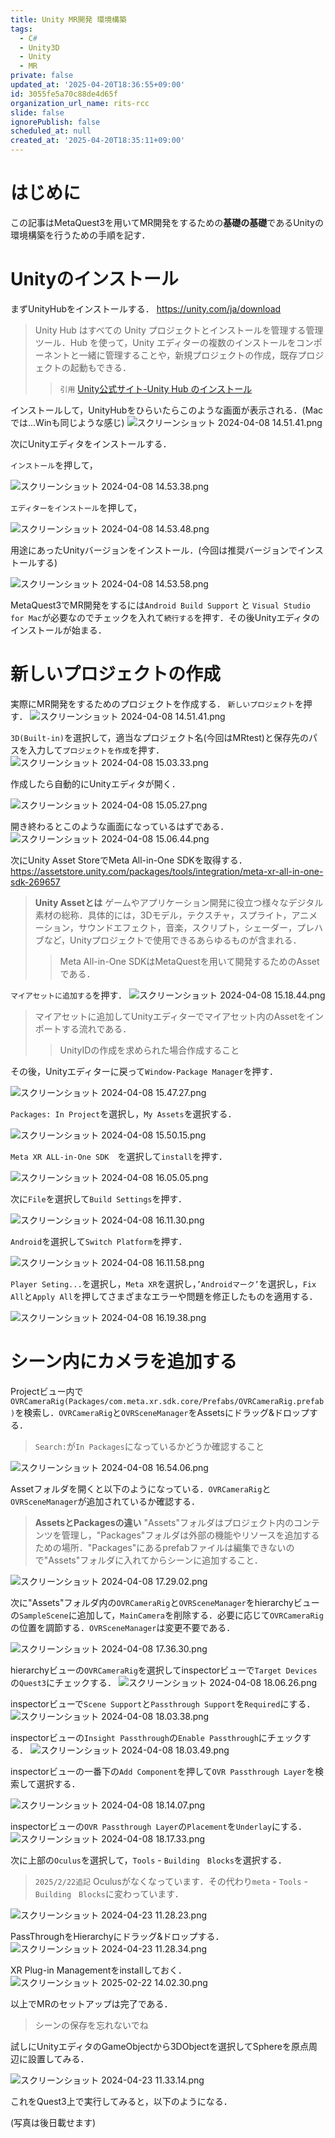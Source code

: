 ```yaml
---
title: Unity MR開発 環境構築
tags:
  - C#
  - Unity3D
  - Unity
  - MR
private: false
updated_at: '2025-04-20T18:36:55+09:00'
id: 3055fe5a70c88de4d65f
organization_url_name: rits-rcc
slide: false
ignorePublish: false
scheduled_at: null
created_at: '2025-04-20T18:35:11+09:00'
---
```

# はじめに
この記事はMetaQuest3を用いてMR開発をするための**基礎の基礎**であるUnityの環境構築を行うための手順を記す．
# Unityのインストール
まずUnityHubをインストールする．
https://unity.com/ja/download
>Unity Hub はすべての Unity プロジェクトとインストールを管理する管理ツール．Hub を使って，Unity エディターの複数のインストールをコンポーネントと一緒に管理することや，新規プロジェクトの作成，既存プロジェクトの起動もできる．
>>`引用` [Unity公式サイト-Unity Hub のインストール](https://docs.unity3d.com/ja/2019.4/Manual/GettingStartedInstallingHub.html)

インストールして，UnityHubをひらいたらこのような画面が表示される．(Macでは...Winも同じような感じ)
![スクリーンショット 2024-04-08 14.51.41.png](https://qiita-image-store.s3.ap-northeast-1.amazonaws.com/0/3757442/02c89563-075c-54f2-42a4-7d56824f7204.png)

次にUnityエディタをインストールする．

`インストール`を押して，

![スクリーンショット 2024-04-08 14.53.38.png](https://qiita-image-store.s3.ap-northeast-1.amazonaws.com/0/3757442/43442151-957c-dba9-b56a-b5939c23901c.png)

`エディターをインストール`を押して，

![スクリーンショット 2024-04-08 14.53.48.png](https://qiita-image-store.s3.ap-northeast-1.amazonaws.com/0/3757442/095b19d0-017e-030f-d3ae-7dfe739a1fbe.png)

用途にあったUnityバージョンをインストール．(今回は推奨バージョンでインストールする)

![スクリーンショット 2024-04-08 14.53.58.png](https://qiita-image-store.s3.ap-northeast-1.amazonaws.com/0/3757442/ccb2d95e-069d-a6b1-df72-3d10d396d885.png)

MetaQuest3でMR開発をするには`Android Build Support` と `Visual Studio for Mac`が必要なのでチェックを入れて`続行する`を押す．その後Unityエディタのインストールが始まる．

# 新しいプロジェクトの作成
実際にMR開発をするためのプロジェクトを作成する．
`新しいプロジェクト`を押す．
![スクリーンショット 2024-04-08 14.51.41.png](https://qiita-image-store.s3.ap-northeast-1.amazonaws.com/0/3757442/76689472-f131-eff2-1b88-9895f07a74d0.png)

`3D(Built-in)`を選択して，適当なプロジェクト名(今回はMRtest)と保存先のパスを入力して`プロジェクトを作成`を押す．
![スクリーンショット 2024-04-08 15.03.33.png](https://qiita-image-store.s3.ap-northeast-1.amazonaws.com/0/3757442/715635b0-b45e-2fa7-2dfc-a56413db27b8.png)

作成したら自動的にUnityエディタが開く．

![スクリーンショット 2024-04-08 15.05.27.png](https://qiita-image-store.s3.ap-northeast-1.amazonaws.com/0/3757442/97071b5c-c791-157a-d42b-06ee313397d2.png)

開き終わるとこのような画面になっているはずである．
![スクリーンショット 2024-04-08 15.06.44.png](https://qiita-image-store.s3.ap-northeast-1.amazonaws.com/0/3757442/75f939d1-8d29-c54e-2509-a68d3d2c55cb.png)

次にUnity Asset StoreでMeta All-in-One SDKを取得する．
https://assetstore.unity.com/packages/tools/integration/meta-xr-all-in-one-sdk-269657

>**Unity Assetとは**
>ゲームやアプリケーション開発に役立つ様々なデジタル素材の総称．具体的には，3Dモデル，テクスチャ，スプライト，アニメーション，サウンドエフェクト，音楽，スクリプト，シェーダー，プレハブなど，Unityプロジェクトで使用できるあらゆるものが含まれる．
>>Meta All-in-One SDKはMetaQuestを用いて開発するためのAssetである．

`マイアセットに追加する`を押す．
 ![スクリーンショット 2024-04-08 15.18.44.png](https://qiita-image-store.s3.ap-northeast-1.amazonaws.com/0/3757442/5893e65c-2f1b-748d-3587-507070135f12.png)

 >マイアセットに追加してUnityエディターでマイアセット内のAssetをインポートする流れである．
 >>UnityIDの作成を求められた場合作成すること

その後，Unityエディターに戻って`Window-Package Manager`を押す．

 ![スクリーンショット 2024-04-08 15.47.27.png](https://qiita-image-store.s3.ap-northeast-1.amazonaws.com/0/3757442/9aa1d70e-7af6-317f-898c-ca20981d16da.png)

`Packages: In Project`を選択し，`My Assets`を選択する．

![スクリーンショット 2024-04-08 15.50.15.png](https://qiita-image-store.s3.ap-northeast-1.amazonaws.com/0/3757442/06f46a19-54a0-9a56-ae9b-31d67096b2f0.png)

`Meta XR ALL-in-One SDK`　を選択して`install`を押す．

![スクリーンショット 2024-04-08 16.05.05.png](https://qiita-image-store.s3.ap-northeast-1.amazonaws.com/0/3757442/71713dce-07cc-2b66-187f-68d86d9c702e.png)

次に`File`を選択して`Build Settings`を押す．

![スクリーンショット 2024-04-08 16.11.30.png](https://qiita-image-store.s3.ap-northeast-1.amazonaws.com/0/3757442/602e8189-c819-21bc-9ac7-7c300d05a767.png)


`Android`を選択して`Switch Platform`を押す．

![スクリーンショット 2024-04-08 16.11.58.png](https://qiita-image-store.s3.ap-northeast-1.amazonaws.com/0/3757442/a60d5798-a815-1a94-56b7-a15f28ab8417.png)

`Player Seting...`を選択し，`Meta XR`を選択し，`’Androidマーク’`を選択し，`Fix All`と`Apply All`を押してさまざまなエラーや問題を修正したものを適用する．

![スクリーンショット 2024-04-08 16.19.38.png](https://qiita-image-store.s3.ap-northeast-1.amazonaws.com/0/3757442/6e5e8cd5-0a05-fc23-80be-e79a22fc17da.png)

# シーン内にカメラを追加する
Projectビュー内で`OVRCameraRig(Packages/com.meta.xr.sdk.core/Prefabs/OVRCameraRig.prefab)`を検索し．`OVRCameraRig`と`OVRSceneManager`をAssetsにドラッグ&ドロップする．
>`Search:`が`In Packages`になっているかどうか確認すること

![スクリーンショット 2024-04-08 16.54.06.png](https://qiita-image-store.s3.ap-northeast-1.amazonaws.com/0/3757442/b829a61e-ed19-d6f0-5e68-9c739cf08f84.png)

Assetフォルダを開くと以下のようになっている．`OVRCameraRig`と`OVRSceneManager`が追加されているか確認する．
>**AssetsとPackagesの違い**
>"Assets"フォルダはプロジェクト内のコンテンツを管理し，"Packages"フォルダは外部の機能やリソースを追加するための場所．"Packages"にあるprefabファイルは編集できないので"Assets"フォルダに入れてからシーンに追加すること．

![スクリーンショット 2024-04-08 17.29.02.png](https://qiita-image-store.s3.ap-northeast-1.amazonaws.com/0/3757442/a9616aba-f093-b8f8-be31-8a819db1d149.png)

次に"Assets"フォルダ内の`OVRCameraRig`と`OVRSceneManager`をhierarchyビューの`SampleScene`に追加して，`MainCamera`を削除する．必要に応じて`OVRCameraRig`の位置を調節する．`OVRSceneManager`は変更不要である．

![スクリーンショット 2024-04-08 17.36.30.png](https://qiita-image-store.s3.ap-northeast-1.amazonaws.com/0/3757442/7b7955d4-b717-1727-7ef5-9e3bb33ff293.png)

hierarchyビューの`OVRCameraRig`を選択してinspectorビューで`Target Devices`の`Quest3`にチェックする．
![スクリーンショット 2024-04-08 18.06.26.png](https://qiita-image-store.s3.ap-northeast-1.amazonaws.com/0/3757442/c7163b44-c5f0-1141-7ebe-3e7e9d6b98fd.png)

inspectorビューで`Scene Support`と`Passthrough Support`を`Required`にする．
![スクリーンショット 2024-04-08 18.03.38.png](https://qiita-image-store.s3.ap-northeast-1.amazonaws.com/0/3757442/c7384cef-a713-1520-2bdf-eb8093cfccce.png)

inspectorビューの`Insight Passthrough`の`Enable Passthrough`にチェックする．
![スクリーンショット 2024-04-08 18.03.49.png](https://qiita-image-store.s3.ap-northeast-1.amazonaws.com/0/3757442/8a02a477-f5a7-153d-8fd8-1100fc8bf04d.png)

inspectorビューの一番下の`Add Component`を押して`OVR Passthrough Layer`を検索して選択する．

![スクリーンショット 2024-04-08 18.14.07.png](https://qiita-image-store.s3.ap-northeast-1.amazonaws.com/0/3757442/2fb4257e-23e8-6caa-1ea9-a67f828a176c.png)

inspectorビューの`OVR Passthrough Layer`の`Placement`を`Underlay`にする．
![スクリーンショット 2024-04-08 18.17.33.png](https://qiita-image-store.s3.ap-northeast-1.amazonaws.com/0/3757442/95ed565e-d748-6a50-5645-b839c8de8472.png)

次に上部の`Oculus`を選択して，`Tools` - `Building　Blocks`を選択する．

> `2025/2/22追記` Oculusがなくなっています．その代わり`meta` - `Tools` - `Building　Blocks`に変わっています．

![スクリーンショット 2024-04-23 11.28.23.png](https://qiita-image-store.s3.ap-northeast-1.amazonaws.com/0/3757442/c85a7ac4-fb09-71a2-8993-236818c6b1a2.png)

PassThroughをHierarchyにドラッグ&ドロップする．
![スクリーンショット 2024-04-23 11.28.34.png](https://qiita-image-store.s3.ap-northeast-1.amazonaws.com/0/3757442/9feda7b3-bf84-31c2-b1d3-257186061282.png)

XR Plug-in Managementをinstallしておく．
![スクリーンショット 2025-02-22 14.02.30.png](https://qiita-image-store.s3.ap-northeast-1.amazonaws.com/0/3757442/e14619d0-05fb-4ab8-bdaa-5df5cdeaa9aa.png)


以上でMRのセットアップは完了である．
>シーンの保存を忘れないでね

試しにUnityエディタのGameObjectから3DObjectを選択してSphereを原点周辺に設置してみる．

![スクリーンショット 2024-04-23 11.33.14.png](https://qiita-image-store.s3.ap-northeast-1.amazonaws.com/0/3757442/01a39935-04c7-32bb-a219-dedeb4ed7528.png)


これをQuest3上で実行してみると，以下のようになる．

(写真は後日載せます)
